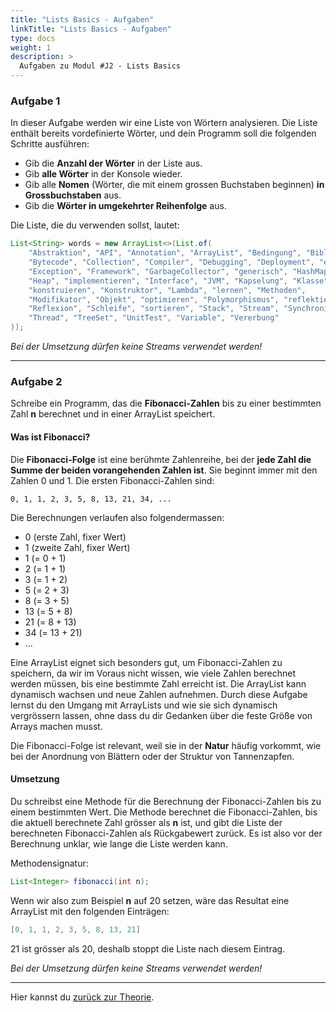 ```yaml
---
title: "Lists Basics - Aufgaben"
linkTitle: "Lists Basics - Aufgaben"
type: docs
weight: 1
description: >
  Aufgaben zu Modul #J2 - Lists Basics
---
```


### Aufgabe 1
In dieser Aufgabe werden wir eine Liste von Wörtern analysieren. Die Liste enthält bereits vordefinierte Wörter, und dein Programm soll die folgenden Schritte ausführen:

- Gib die **Anzahl der Wörter** in der Liste aus.
- Gib **alle Wörter** in der Konsole wieder.
- Gib alle **Nomen** (Wörter, die mit einem grossen Buchstaben beginnen) **in Grossbuchstaben** aus.
- Gib die **Wörter in umgekehrter Reihenfolge** aus.

Die Liste, die du verwenden sollst, lautet:
```java
List<String> words = new ArrayList<>(List.of(
    "Abstraktion", "API", "Annotation", "ArrayList", "Bedingung", "Bibliothek",
    "Bytecode", "Collection", "Compiler", "Debugging", "Deployment", "entwickeln",
    "Exception", "Framework", "GarbageCollector", "generisch", "HashMap",
    "Heap", "implementieren", "Interface", "JVM", "Kapselung", "Klasse",
    "konstruieren", "Konstruktor", "Lambda", "lernen", "Methoden",
    "Modifikator", "Objekt", "optimieren", "Polymorphismus", "reflektieren",
    "Reflexion", "Schleife", "sortieren", "Stack", "Stream", "Synchronisation",
    "Thread", "TreeSet", "UnitTest", "Variable", "Vererbung"
));
```

*Bei der Umsetzung dürfen keine Streams verwendet werden!*

---

### Aufgabe 2
Schreibe ein Programm, das die **Fibonacci-Zahlen** bis zu einer bestimmten Zahl **n** berechnet und in einer ArrayList speichert.

#### Was ist Fibonacci?

Die **Fibonacci-Folge** ist eine berühmte Zahlenreihe, bei der **jede Zahl die Summe der beiden vorangehenden Zahlen ist**. Sie beginnt immer mit den Zahlen 0 und 1. 
Die ersten Fibonacci-Zahlen sind:

```
0, 1, 1, 2, 3, 5, 8, 13, 21, 34, ...
```

Die Berechnungen verlaufen also folgendermassen:

- 0 (erste Zahl, fixer Wert)
- 1 (zweite Zahl, fixer Wert)
- 1 (= 0 + 1)
- 2 (= 1 + 1)
- 3 (= 1 + 2)
- 5 (= 2 + 3)
- 8 (= 3 + 5)
- 13 (= 5 + 8)
- 21 (= 8 + 13)
- 34 (= 13 + 21)
- ...

Eine ArrayList eignet sich besonders gut, um Fibonacci-Zahlen zu speichern, da wir im Voraus nicht wissen, wie viele Zahlen berechnet werden müssen, bis eine bestimmte Zahl erreicht ist.
Die ArrayList kann dynamisch wachsen und neue Zahlen aufnehmen.
Durch diese Aufgabe lernst du den Umgang mit ArrayLists und wie sie sich dynamisch vergrössern lassen, ohne dass du dir Gedanken über die feste Größe von Arrays machen musst.

Die Fibonacci-Folge ist relevant, weil sie in der **Natur** häufig vorkommt, wie bei der Anordnung von Blättern oder der Struktur von Tannenzapfen.

#### Umsetzung
Du schreibst eine Methode für die Berechnung der Fibonacci-Zahlen bis zu einem bestimmten Wert.
Die Methode berechnet die Fibonacci-Zahlen, bis die aktuell berechnete Zahl grösser als **n** ist, und gibt die Liste der berechneten Fibonacci-Zahlen als Rückgabewert zurück.
Es ist also vor der Berechnung unklar, wie lange die Liste werden kann.

Methodensignatur:
```java
List<Integer> fibonacci(int n);
```

Wenn wir also zum Beispiel **n** auf 20 setzen, wäre das Resultat eine ArrayList mit den folgenden Einträgen:
```java
[0, 1, 1, 2, 3, 5, 8, 13, 21]
```

21 ist grösser als 20, deshalb stoppt die Liste nach diesem Eintrag.

*Bei der Umsetzung dürfen keine Streams verwendet werden!*

---
Hier kannst du [zurück zur Theorie](../../../../docs/java/j2-oop/05-list-basics).